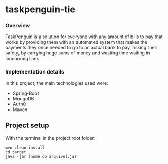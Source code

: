 # taskpenguin-tie
### Overview

TaskPenguin is a solution for everyone with any amount of bills to pay that works by providing them with an automated system that makes the payments they once needed to go to an actual bank to pay, risking their safety, by carrying huge sums of money and wasting time waiting in loooooong lines.

### Implementation details
In this project, the main technologies used were:
* Spring-Boot
* MongoDB
* Auth0
* Maven

## Project setup
With the terminal in the project root folder:
```
mvn clean install 
cd target
java -jar [nome do arquivo].jar
```
